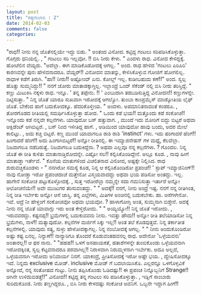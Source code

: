 ```yaml
---
layout: post
title: "ಕಪ್ಪುಗುಲಾಬಿ : 2"
date: 2014-02-03
comments: false
categories: 
---
```



"ರಾಧ!! ನೀನು ನನ್ನ ಜೊತೆನಲ್ಲಿಯೇ ಇದ್ದು ಬಿಡು.  " ಅಂತಂದ ವಿನೋದ.   ಕಟ್ಟಿದ್ದ ಗಂಟಲು ಸರಿಪಡಿಸಿಕೊಳ್ಳುತ್ತಾ.  ಗೊಗ್ಗರು ಧನಿಯಲ್ಲಿ. , " ಗಂಟಲು ಸರಿ ಇಲ್ಲವೋ. !! ಬಿಸಿ ನೀರು ಕೇಳು. " ಎಂದಳು ರಾಧ.   ವಿನೋದ ಕೇಳಿದ್ದಕ್ಕೆ.  ಹೋಟೆಲಿನ ವೆಯ್ಟರು.  "ಅದೆಲ್ಲಾ.  ಈಗ ಮಾಡಿಕೊಡೋದಕ್ಕೆ ಆಗಲ್ಲ.  " ಅಂದ.   ರಾಧ ಹೇಳಿದ 'ಗಂಟಲು ಪಿರಿಪಿರಿ' ಕಾರಣವನ್ನೇ ಪುನಃ ಹೇಳಿದನಾದರೂ.  ವೆಯ್ಟರ್!! ವಿನೋದನ ಮಾತನ್ನು,  ಕೇಳಿಸಿಕೊಳ್ಳುವ ಗೋಜಿಗೆ ಹೋಗಲಿಲ್ಲ.  ರಾಧಾಳ ಕಡೆಗೆ ತಿರುಗಿ.   "ಹಾ!! ನೀರು!! ಅಷ್ಟೋಂದ್ ಏನು.  ಕೋಲ್ಡ್ ಇಲ್ಲ.  ಕುಡೀಬಹುದು ಕಣೆ!!" ಅಂದ.   ಸ್ವಲ್ಪ ಹೊತ್ತು ಸುಮ್ಮನಿದ್ದು!! " ನನಗೆ ಜೋರು ಮಾತಾಡಕ್ಕಾಗ್ತಿಲ್ಲ.  ಇಲ್ಲಾಂದ್ರೆ ಒಂದ್ ಸೆಕೆಂಡ್ ನಲ್ಲಿ ಬಿಸಿ ನೀರು ತರಿಸ್ತಿದ್ದೆ.  " ಕಣ್ಣು ಮಿಟುಕಿಸಿ ನಕ್ಕಳು ರಾಧ.   ಇನ್ನೂ. ' ತನ್ನ ತಪ್ಪೇನು. !! ' ಎಂಬುದಾಗಿ ತಡಬಡಿಸುತ್ತಿದ್ದ ವಿನೋದನ!! ಕಣ್ಣುಗಳನ್ನೇ.  ದಿಟ್ಟಿಸುತ್ತಾ.  " ನಿನ್ನ ಜೊತೆ ಯಾರೂ ಸುಖವಾಗಿ ಇರೋದಕ್ಕೆ ಆಗಲ್ವೋ.  ತುಂಬಾ ಕಾಂಪ್ರಮೈಸ್ ಮಾಡ್ಕೋತಿಯ ಲೈಫ್ ಜೊತೆ.  ಬೇಕೆಂದ ಹಾಗೆ ಬದುಕೋದಕ್ಕೂ.  ಹೆದರಿಕೊಳ್ತೀಯ.  " ಅಂದಳು.   ಅಪಮಾನಿತನಾದಂತೆ ಕಂಡರೂ. , ತೋರಗೊಡದ ರೀತಿಯಲ್ಲಿ ಸಮರ್ಥಿಸಿಕೊಳ್ಳುತ್ತಾ ಹೋದ.   " ಒಂದು ಕಡೆ ಭಯ!! ಮತ್ತೊಂದು ಕಡೆ ಸಂಕೋಚ!! ಇನ್ನೊಂದು ಕಡೆ ನನ್ನವೇ ಕಲ್ಪನೆಗಳು.   ಯಾವುದೋ ಬಸ್ ಹತ್ತುವಾಗ. , ಮುಂದೆ ಇದು ಮೋರಿಗೆ ಬಿದ್ದು ಬಿಟ್ಟರೆ ಅಥವಾ ಆಕ್ಸಿಡೆಂಟ್ ಆಗಿಬಿಟ್ಟರೆ. , ಬಸ್ ನಿಂದ ಇಳೀತಿದ್ದ ಹಾಗೆ. , ಅಡಿಯಿಂದ ಯಾವುದೋ ಹಾವು ಬಂದು, ಅದರ ಮೇಲೆ ಕಾಲಿಟ್ಟು. , ಅದು ಕಚ್ಚಿ ಬಿಟ್ಟರೆ.  ಕಣ್ಣ ಮುಂದೆ ಯಾವಾಗಲೂ ರಾಶಿ ರಾಶಿ 'instinct' ಗಳು.  ಇದು ಹಂಗಾದರೆ ಹೆಂಗೆ!! ಹಿಂಗಾದರೆ ಹೆಂಗೆ!! ಅದು ಹಿಂಗಾಗಿಬಿಟ್ಟರೆ!! ಅನ್ನೋ ರೀತಿನಲ್ಲಿ.   ಈ ಇಮ್ಯಾಜಿನೇಷನ್ ಗಳ ಮಧ್ಯೆ, ಕೆಲವೆಲ್ಲಾ.  ನಿಜವಾಗಲೂ ನಡೆದಿರುತ್ವೆ.  ನಿಜವಾಗಲೂ ಬದುಕಿದ್ದೆನಾ. ? ಅಥವಾ  ಎಲ್ಲವೂ ನನ್ನ ಕಲ್ಪನೆಗಳಾ. ? ಗೊಂದಲ.  ನಿನ್ನ ಜೊತೆ ಈ ರೀತಿ ಕುಳಿತು ಮಾತಾನಾಡ್ತಿರೋದನ್ನೇ.  ಎಷ್ಟೋ ಸಲ!! ಕಲ್ಪಿಸಿಕೊಂಡಿದ್ದೇನೆ.  ಅಲ್ಲೂ ಕೂಡ. , ನಾವು ಹೀಗೆ ಮಾತಾಡ್ತಾ ಇರ್ತೇವೆ. " ಕೊನೆಯ ಮಾತುಗಳಿಂದ ವಿಚಲಿತನಾದ ವಿನೋದ, ಅಷ್ಟಕ್ಕೇ ನಿಲ್ಲಿಸಿದ.   ರಾಧ ಶುರುವಚ್ಚಿಕೊಂಡಳು - " ನನಗಿರೋ ಸಮಸ್ಯೆ ಕೂಡ, ನಿನ್ನ ಆ ಕಲ್ಪಿಸಿಕೊಂಡಿರೋ ಪ್ರಪಂಚ!! ' ಸ್ಟಾಪ್ ಇಮ್ಯಾಜಿನಿಂಗ್!! ನಾವು ನೋಡ್ತಾ ಇರೋ ಪ್ರಪಂಚದಾಚೆ ಮತ್ತೇನೋ ವಿಸ್ಮಯವಾದದ್ದು ಅಥವಾ ಭಯ ಪಡಿಸೋ ಅಂತದ್ದು.  ಇಲ್ಲ.  ಹಾಗೇನೆ ಸಂಕೋಚ ಪಟ್ಟುಕೊಳ್ಳೋದಕ್ಕೆ. , ಸುತ್ತ ಇರೋರೆಲ್ಲಾ ನಮ್ಮನ್ನೇ ಸದಾ ಗಮನಿಸುತ್ತಾ ಇರ್ತಾರೆ ಅನ್ನೋ ಆಲೋಚನೆಯೇ!!  ಅದೇ ಮುಜುಗರ ತರಿಸುವಂತದ್ದು.  "  " ಅದಕ್ಕೆ!! ನನಗೆ, ನೀನು ಅಂದ್ರೆ ಇಷ್ಟ.  ನನಗೆ ನನ್ನ ರೀತಿಗಿಂತ, ನಿನ್ನ ರೀತಿ ಇರ್ಬೇಕು ಅನ್ನೋ ಆಸೆ ಜಾಸ್ತಿ.  ತನ್ನ ಎಲ್ಲೆಗಳು, ಮಿತಿಗಳ ಅಂಚಿನಲ್ಲಿ ಬದುಕಬೇಕು.  ಹಾ.  ಆಸೆಗಳೇನೋ.  ಇವೆ.  ಆದ್ರೆ ನೀ ಹೇಳ್ದಂಗೆ ಸಂಕೋಚವೋ ಅಥವಾ ಭಯವೋ.  ? ಹಾಳಾಗೋಗ್ಲಿ ಅಂತ, ಸುಮ್ಮನಾಗಿ ಬಿಡ್ತೇನೆ.   ಅದಕ್ಕೆ ನೀನು ನನ್ನ ಜೊತೆ ಯಾವಾಗ್ಲು ಇರು ಅಂತ ಕೇಳ್ತಿರೋದು. "  " ಅಯ್ಯಯ್ಯೋ!! ನಿನ್ನ ಜೊತೆ ಇರೋದು. , ಇರುವವರದ್ದು.  ಕಷ್ಟನಪ್ಪ!! ಭ್ರಮೆಗಳಲ್ಲಿ ಬದುಕುವವನು ನೀನು.   ಇವತ್ತು ಹೌದು!! ಅನ್ನೋ ರೀತಿ ತಲೆಯಾಡಿಸೋ ನಿನ್ನ ಭ್ರಮೆಗಳು, ನಾಳೆ!! ಮತ್ಯಾವುದೋ.  ಕಲ್ಪನೆಗಳ ಮರ್ಜಿಗೆ ಸಿಕ್ಕು ಇಲ್ಲ!! ಅಂತ ತಲೆ ಕೊಡವುತ್ತವೆ.   ನಿನ್ನ ತರ್ಕಾತೀತ ಕಲ್ಪನೆಗಳಲ್ಲಿ.  ಯಾವುದು ಸತ್ಯ, ಸುಳ್ಳು ಹೇಳೋದಕ್ಕಾಗಲ್ಲ.  ನಿನ್ನ ನಂಬೋದಕ್ಕೆ ಆಗಲ್ಲ. "  " ನೀನು ಅಂದುಕೊಂಡಿರೋ ಅಷ್ಟು ಕಷ್ಟ ಏನಲ್ಲ.   ನಿನ್ನಾಣೆ!! ನಾನ್ಯಾರಿಗೂ ತೊಂದರೆ ಕೊಡುವಂತಹವನಲ್ಲ ರಾಧ.  ಅದೇನೋ 'ಒಳ್ಳೆಯವನು' ಅಂತಾರಲ್ಲ!! ಆ ಥರ ನಾನು. "  "ಹಹಹ!! ಒಳಗೆ ಅಸಹಾಯಕತೆ, ಹತಾಶೆಗಳನ್ನೇ ತುಂಬಿಕೊಂಡು ಒಳ್ಳೆಯವನಾಗಿ ಇರೋದಕ್ಕಿಂತ,  ಸ್ವಲ್ಪ ಕೆಟ್ಟವನಾದರೂ ಪರವಾಗಿಲ್ಲ!! ನಿರಾಳವಾಗಿ ನಿರುಮ್ಮಳನಾಗಿ ಇರ್ಬೇಕು.  ಅದೂ ಅಲ್ಲದೆ, ಒಳ್ಳೆಯವನಾಗಿ ಇರೋದು ಅನಿವಾರ್ಯ ನಿನಗೆ.  ಯಾಕಂದ್ರೆ, ಪ್ರೀತಿಸೋದಕ್ಕೆ ಇರೋ ಅಷ್ಟೇ ಭಯ. , ದ್ವೇಷಿಸೋದಕ್ಕೂ ಇದೆ.   ನಿನ್ನದು exclusive ಮೋಡ್.  inclusive ಮೋಡ್ ಗೆ ಬದಲಾಯಿಸಿಕೊ.  ಎಲ್ಲರನ್ನೂ ಒಳಗೊಳ್ಳವಿಕೆ ಅನ್ನೋದೆ, ನನ್ನ ಸಂತೋಷದ ಗುಟ್ಟು.  ನೀನು ತಪ್ಪಿಸಿಕೊಂಡು ಓಡಿದಷ್ಟು!! ಈ ಪ್ರಪಂಚ ನಿನ್ನೊಬ್ಬನಿಗೆ Strange!! ಆಗಿನೇ ಉಳಿದುಬಿಡತ್ತೆ!!"  ವಿನೋದ!! ಕಟ್ಟಿದ್ದ ತನ್ನ ಗಂಟಲು ಸರಿ ಪಡಿಸಿಕೊಳ್ಳುತ್ತಾ. , ಇಡ್ಲಿಗೆ ಸಾಂಬಾರು ಸುರಿದುಕೊಂಡ.   ನೀರು ತಣ್ಣಗಿದ್ದರೂ. , ಬಿಸಿ ನೀರು ಕೇಳದಷ್ಟು ಸಂಕೋಚ ಅವನಿಗೆ.  ಒಬ್ಬನೇ ಇದ್ದಾಗ ಹೀಗೆ!!

